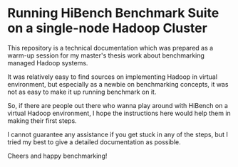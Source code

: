 # Running HiBench Benchmark Suite on a single-node Hadoop Cluster

This repository is a technical documentation which was prepared as a warm-up session for my master's thesis work about benchmarking managed Hadoop systems.  

It was relatively easy to find sources on implementing Hadoop in virtual environment, but especially as a newbie on benchmarking concepts, it was not as easy to make it up running benchmark on it.  

So, if there are people out there who wanna play around with HiBench on a virtual Hadoop environment, I hope the instructions here would help them in making their first steps.  

I cannot guarantee any assistance if you get stuck in any of the steps, but I tried my best to give a detailed documentation as possible.  

Cheers and happy benchmarking!
